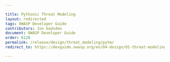 ```yaml
---

title: Pythonic Threat Modeling
layout: redirected
tags: OWASP Developer Guide
contributors: Jon Gadsden
document: OWASP Developer Guide
order: 6120
permalink: /release/design/threat_modeling/pytm/
redirect_to: https://devguide.owasp.org/en/04-design/01-threat-modeling/02-pytm/

---
```

